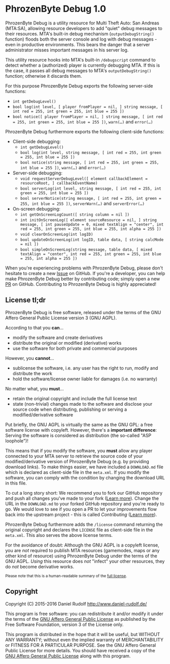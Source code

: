 PhrozenByte Debug 1.0
=====================

PhrozenByte Debug is a utility resource for Multi Theft Auto: San Andreas (MTA:SA), allowing resource developers to add "quiet" debug messages to their resources. MTA's built-in debug mechanism (`outputDebugString()` function) floods both the server console and log with debug messages - even in productive environments. This bears the danger that a server administrator misses important messages in his server log.

This utility resource hooks into MTA's built-in `/debugscript` command to detect whether a (authorized) player is currently debugging MTA. If this is the case, it passes all debug messages to MTA's `outputDebugString()` function; otherwise it discards them.

For this purpose PhrozenByte Debug exports the following server-side functions:

* `int getDebugLevel()`
* `bool log(int level, [ player fromPlayer = nil, ] string message, [ int red = 255, int green = 255, int blue = 255 ])`
* `bool notice([ player fromPlayer = nil, ] string message, [ int red = 255, int green = 255, int blue = 255 ])`, `warn(…)` and `error(…)`

PhrozenByte Debug furthermore exports the following client-side functions:

* Client-side debugging:
  * `int getDebugLevel()`
  * `bool log(int level, string message, [ int red = 255, int green = 255, int blue = 255 ])`
  * `bool notice(string message, [ int red = 255, int green = 255, int blue = 255 ])`, `warn(…)` and `error(…)`
* Server-side debugging:
  * `void requestServerDebugLevel([ element callbackElement = resourceRoot, ] callbackEventName)`
  * `bool serverLog(int level, string message, [ int red = 255, int green = 255, int blue = 255 ])`
  * `bool serverNotice(string message, [ int red = 255, int green = 255, int blue = 255 ])`, `serverWarn(…)` and `serverError(…)`
* On-screen debugging:
  * `int getOnScreenLogCount([ string column = nil ])`
  * `int initOnScreenLog([ element sourceResource = nil, ] string message, [ int pauseUpdate = 0, mixed textAlign = "center", int red = 255, int green = 255, int blue = 255, int alpha = 255 ])`
  * `void clearOnScreenLog(int logID)`
  * `bool updateOnScreenLog(int logID, table data, [ string calcMode = nil ])`
  * `bool simpleOnScreenLog(string message, table data, [ mixed textAlign = "center", int red = 255, int green = 255, int blue = 255, int alpha = 255 ])`

When you're experiencing problems with PhrozenByte Debug, please don't hesitate to create a new [Issue](https://github.com/PhrozenByte/mtasa-debug/issues) on GitHub. If you're a developer, you can help make PhrozenByte Debug better by contributing code; simply open a new [PR](https://github.com/PhrozenByte/mtasa-debug/pulls) on GitHub. Contributing to PhrozenByte Debug is highly appreciated! 

License tl;dr
-------------

PhrozenByte Debug is free software, released under the terms of the GNU Affero General Public License version 3 (GNU AGPL).

According to that you **can**...

- modify the software and create derivatives
- distribute the original or modified (derivative) works
- use the software for both private and commercial purposes

However, you **cannot**...

- sublicense the software, i.e. any user has the right to run, modify and distribute the work
- hold the software/license owner liable for damages (i.e. no warranty)

No matter what, you **must**...

- retain the original copyright and include the full license text
- state (non-trivial) changes made to the software and disclose your source code when distributing, publishing or serving a modified/derivative software

Put briefly, the GNU AGPL is virtually the same as the GNU GPL: a free software license with copyleft. However, there's a **important difference**: Serving the software is considered as distribution (the so-called "ASP loophole")!

This means that if you modify the software, you **must** allow any player connected to your MTA server to retrieve the source code of your modified/derivative version of PhrozenByte Debug (e.g. by providing download links). To make things easier, we have included a `DOWNLOAD.md` file which is declared as client-side file in the `meta.xml`. If you modify the software, you can comply with the condition by changing the download URL in this file.

To cut a long story short: We recommend you to fork our GitHub repository and push all changes you've made to your fork ([Learn more](https://guides.github.com/activities/forking/)). Change the URL in the `DOWNLOAD.md` to your forked GitHub repository and you're ready to go. We would love to see if you open a PR to let your improvements flow back into the upstream project - this is called *Contributing* ([Learn more](https://guides.github.com/activities/contributing-to-open-source/)).

PhrozenByte Debug furthermore adds the `/license` command returning the original copyright and declares the `LICENSE` file as client-side file in the `meta.xml`. This also serves the above license terms.

For the avoidance of doubt: Although the GNU AGPL is a copyleft license, you are *not* required to publish MTA resources (gamemodes, maps or any other kind of resource) using PhrozenByte Debug under the terms of the GNU AGPL. *Using* this resource does *not* "infect" your other resources, they do *not* become derivative works.

<small>Please note that this is a human-readable summary of the [full license](LICENSE).</small>

Copyright
---------

Copyright (C) 2015-2016  Daniel Rudolf <http://www.daniel-rudolf.de/>

This program is free software: you can redistribute it and/or modify it under the terms of the [GNU Affero General Public License](LICENSE) as published by the Free Software Foundation, version 3 of the License only.

This program is distributed in the hope that it will be useful, but WITHOUT ANY WARRANTY; without even the implied warranty of MERCHANTABILITY or FITNESS FOR A PARTICULAR PURPOSE.  See the GNU Affero General Public License for more details. You should have received a copy of the [GNU Affero General Public License](http://www.gnu.org/licenses/) along with this program.
